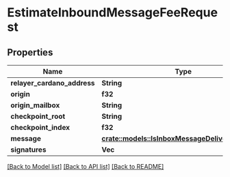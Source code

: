 # EstimateInboundMessageFeeRequest

## Properties

Name | Type | Description | Notes
------------ | ------------- | ------------- | -------------
**relayer_cardano_address** | **String** |  | 
**origin** | **f32** |  | 
**origin_mailbox** | **String** |  | 
**checkpoint_root** | **String** |  | 
**checkpoint_index** | **f32** |  | 
**message** | [**crate::models::IsInboxMessageDeliveredRequest**](isInboxMessageDelivered_request.md) |  | 
**signatures** | **Vec<String>** |  | 

[[Back to Model list]](../README.md#documentation-for-models) [[Back to API list]](../README.md#documentation-for-api-endpoints) [[Back to README]](../README.md)



